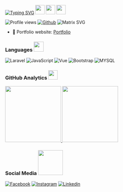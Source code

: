 <!-- [![](https://media.giphy.com/media/iIqmM5tTjmpOB9mpbn/giphy.gif)If you want the template for my gif, email me! -->
[![Typing SVG](https://readme-typing-svg.herokuapp.com?font=Press+Start+2P&color=%23000000&size=15&lines=Welcome+to+Madmouse+Github;Don't+Forget+To+Follow;Don't+Forget+To+Stars;Thanks+For+Coming)](https://git.io/typing-svg) <img src= "https://media.tenor.com/images/2adfe94e69139f3e22623b61d375a7a7/tenor.gif" width= "30" height= "30"> <img src= "https://media.tenor.com/images/2adfe94e69139f3e22623b61d375a7a7/tenor.gif" width= "30" height= "30"> <img src= "https://media.tenor.com/images/2adfe94e69139f3e22623b61d375a7a7/tenor.gif" width= "30" height= "30">

![Profile views](https://visitor-badge.glitch.me/badge?page_id=madmouse17)
[![Github](https://img.shields.io/github/followers/madmouse?label=Follow&style=social)](https://github.com/madmouse17)
![Matrix SVG](https://raw.githubusercontent.com/rodrigograca31/rodrigograca31/master/matrix.svg)

- 🎯 Portfolio website: [Portfolio](https://portofolio-galihrf.herokuapp.com/)
### Languages <img src = "https://media2.giphy.com/media/QssGEmpkyEOhBCb7e1/giphy.gif?cid=ecf05e47a0n3gi1bfqntqmob8g9aid1oyj2wr3ds3mg700bl&rid=giphy.gif" width = 32px>
![Laravel](https://img.shields.io/badge/-Laravel-000?&logo=Laravel)
![JavaScript](https://img.shields.io/badge/-JavaScript-000?&logo=JavaScript)
![Vue](https://img.shields.io/badge/-Vue.js-000?&logo=Vue.js)
![Bootstrap](https://img.shields.io/badge/-Bootstrap-000?&logo=Bootstrap)
![MYSQL](https://img.shields.io/badge/-MYSQL-000?&logo=MySQL)

### GitHub Analytics <img src = "https://raw.githubusercontent.com/MartinHeinz/MartinHeinz/master/wave.gif" width = 30px>
<a href="https://github.com/madmouse17">
  <img height="180em" src="https://github-readme-stats-eight-theta.vercel.app/api?username=madmouse17&show_icons=true&theme=algolia&include_all_commits=true&count_private=true"/>
  <img height="180em" src="https://github-readme-stats-eight-theta.vercel.app/api/top-langs/?username=madmouse17&layout=compact&langs_count=8&theme=algolia"/>
</a>

### Social Media <img src='https://raw.githubusercontent.com/ShahriarShafin/ShahriarShafin/main/Assets/handshake.gif' width="80px">
<a href="https://www.facebook.com/galih.sendeirly" target="_blank">![Facebook](https://img.shields.io/badge/-Facebook-000?&logo=Facebook)</a>
<a href="https://www.instagram.com/galihrf" target="_blank">![Instagram](https://img.shields.io/badge/-Instagram-000?&logo=Instagram)</a>
<a href="https://www.linkedin.com/in/galih-rf-b75a481b0/" target="_blank">![Linkedin](https://img.shields.io/badge/-Linkedin-000?&logo=Linkedin)</a>
